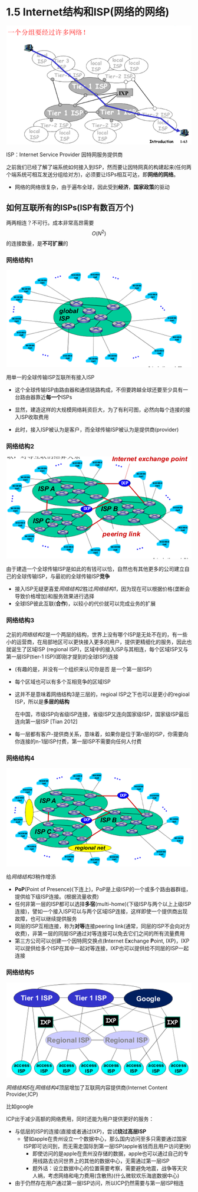 # 1.5 Internet结构和ISP(网络的网络)

![](../image/a-connect.png)

ISP：Internet Service Provider 因特网服务提供商

之前我们已经了解了端系统如何接入到ISP，然而要让因特网真的构建起来(任何两个端系统可相互发送分组给对方)，必须要让ISPs相互可达，即**网络的网络**。

- 网络的网络很复杂，由于遍布全球，因此受到**经济**，**国家政策**的驱动

## 如何互联所有的ISPs(ISP有数百万个)

两两相连？不可行。成本非常高昂需要$$O(N^2)$$的连接数量，是**不可扩展**的

### 网络结构1

![](../image/net-struct1.png)

用单一的全球传输ISP互联所有接入ISP

- 这个全球传输ISP由路由器和通信链路构成，不但要跨越全球还要至少具有一台路由器靠近**每一个**ISPs
- 显然，建造这样的大规模网络耗资巨大，为了有利可图，必然向每个连接的接入ISP收取费用

- 此时，接入ISP被认为是客户，而全球传输ISP被认为是提供商(provider)

### 网络结构2

![图中IXP后面再说](../image/net-struct2.png)

由于建造一个全球传输ISP是如此的有钱可以恰，自然也有其他更多的公司建立自己的全球传输ISP，与最初的全球传输ISP**竞争**

- 接入ISP无疑更喜爱*网络结构2*胜过*网络结构1*，因为现在可以根据价格(垄断会导致价格增加)和服务效果进行选择
- 全球ISP彼此互联(**合作**)，以较小的代价就可以完成业务的扩展

### 网络结构3

之前的*网络结构2*是一个两层的结构，世界上没有哪个ISP是无处不在的，有一些小的运营商，在局部地区可以更快接入更多的用户，提供更精细化的服务，因此也就诞生了区域ISP (regional ISP)，区域中的接入ISP与其相连，每个区域ISP又与第一层ISP(tier-1 ISP)(即刚才提到的全球ISP)连接

- (有趣的是，并没有一个组织来认可你是否 是一个第一层ISP)

- 每个区域也可以有多个互相竞争的区域ISP

- 这并不是意味着网络结构3是三层的，regioal ISP之下也可以是更小的regioal ISP，所以是**多层的结构**

  在中国，市级ISP向省级ISP连接，省级ISP又连向国家级ISP，国家级ISP最后连向第一层ISP [Tian 2012]

- 每一层都有客户-提供商关系，意味着，如果你是位于第n层的ISP，你需要向你连接的n-1层ISP付费，第一层ISP不需要向任何人付费

### 网络结构4

![](../image/net-struct4.png)

给*网络结构3*稍作增添

- **PoP**(Point of Presence)(下连上)，PoP是上级ISP的一个或多个路由器群组，提供给下级ISP连接。(根据流量收费)
- 任何非第一层的ISP都可以选择**多宿**(multi-home)(下级ISP与两个以上上级ISP连接)，譬如一个接入ISP可以与两个区域ISP连接，这样即使一个提供商出现故障，也可以继续提供服务
- 同层的ISP互相连接，称为**对等**连接peering link(通常，同层的ISP不会向对方收费)，非第一层的同层ISP通过对等连接可以免去它们之间的所有流量费用
- 第三方公司可以创建一个因特网交换点(**I**nternet E**x**change **P**oint, IXP)，IXP可以提供给多个ISP在其中一起对等连接，IXP也可以提供给不同层的ISP一起连接

### 网络结构5

![](../image/net-struct5.png)

*网络结构5*在*网络结构4*顶层增加了互联网内容提供商(Internet Content Provider,ICP)

比如google

ICP出于减少高额的网络费用，同时还能为用户提供更好的服务：

- 与低层的ISP的连接(直接或者通过IXP)，尝试**绕过高层ISP**
  - 譬如apple在贵州设立一个数据中心，那么国内访问至多只需要通过国家ISP即可访问到，而无需走国际到第一层ISP(apple省钱而且用户访问更快)
    - 即使访问的是apple在贵州没存储的数据，apple也可以通过自己的专用线路去访问世界上的其他的数据中心，无需通过第一层ISP
    - 题外话：设立数据中心的位置需要考察，需要避免地震，战争等天灾人祸，考虑网络和电力费用(含散热)(什么微软欢乐海底数据中心)
- 由于仍然存在用户通过第一层ISP访问，所以ICP仍然需要与第一层ISP相连

